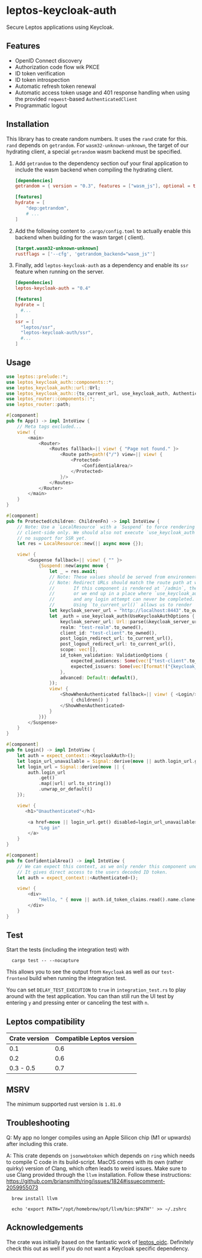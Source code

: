 # leptos-keycloak-auth

Secure Leptos applications using Keycloak.

## Features

- OpenID Connect discovery
- Authorization code flow wik PKCE
- ID token verification
- ID token introspection
- Automatic refresh token renewal
- Automatic access token usage and 401 response handling when using the provided `reqwest`-based `AuthenticatedClient`
- Programmatic logout

## Installation

This library has to create random numbers. It uses the `rand` crate for this. `rand` depends on `getrandom`.
For `wasm32-unknown-unknown`, the target of our hydrating client, a special `getrandom` wasm backend must be specified.

1. Add `getrandom` to the dependency section ouf your final application to include the wasm backend
   when compiling the hydrating client.
   ```toml
   [dependencies]
   getrandom = { version = "0.3", features = ["wasm_js"], optional = true }
   
   [features]
   hydrate = [
       "dep:getrandom",
       # ...
   ]
   ```
2. Add the following content to `.cargo/config.toml` to actually enable this backend when building for the wasm target (
   client).
   ```toml
   [target.wasm32-unknown-unknown]
   rustflags = ['--cfg', 'getrandom_backend="wasm_js"']
   ```
3. Finally, add `leptos-keycloak-auth` as a dependency and enable its `ssr` feature when running on the server.
   ```toml
   [dependencies]
   leptos-keycloak-auth = "0.4"
   
   [features]
   hydrate = [ 
     #...
   ]
   ssr = [
     "leptos/ssr",
     "leptos-keycloak-auth/ssr",
     #...
   ]
   ```

## Usage

```rust
use leptos::prelude::*;
use leptos_keycloak_auth::components::*;
use leptos_keycloak_auth::url::Url;
use leptos_keycloak_auth::{to_current_url, use_keycloak_auth, Authenticated, KeycloakAuth, UseKeycloakAuthOptions, ValidationOptions};
use leptos_router::components::*;
use leptos_router::path;

#[component]
pub fn App() -> impl IntoView {
    // Meta tags excluded...
    view! {
        <main>
            <Router>
                <Routes fallback=|| view! { "Page not found." }>
                    <Route path=path!("/") view=|| view! {
                        <Protected>
                            <ConfidentialArea/>
                        </Protected>
                    }/>
                </Routes>
            </Router>
        </main>
    }
}

#[component]
pub fn Protected(children: ChildrenFn) -> impl IntoView {
    // Note: Use a `LocalResource` with a `Suspend` to force rendering of the protected are
    // client-side only. We should also not execute `use_keycloak_auth` on the server, as it has
    // no support for SSR yet.
    let res = LocalResource::new(|| async move {});

    view! {
        <Suspense fallback=|| view! { "" }>
            {Suspend::new(async move {
                let _ = res.await;
                // Note: These values should be served from environment variables to be overwritten in production.
                // Note: Redirect URLs should match the route path at which you render this component.
                //       If this component is rendered at `/admin`, the redirects should also go to that route,
                //       or we end up in a place where `use_keycloak_auth` is not rendered/active
                //       and any login attempt can never be completed.
                //       Using `to_current_url()` allows us to render `<Protected>` anywhere we want.
                let keycloak_server_url = "http://localhost:8443".to_owned();
                let _auth = use_keycloak_auth(UseKeycloakAuthOptions {
                    keycloak_server_url: Url::parse(&keycloak_server_url).unwrap(),
                    realm: "test-realm".to_owned(),
                    client_id: "test-client".to_owned(),
                    post_login_redirect_url: to_current_url(),
                    post_logout_redirect_url: to_current_url(),
                    scope: vec![],
                    id_token_validation: ValidationOptions {
                        expected_audiences: Some(vec!["test-client".to_owned()]),
                        expected_issuers: Some(vec![format!("{keycloak_server_url}/realms/test-realm")]),
                    },
                    advanced: Default::default(),
                });
                view! {
                    <ShowWhenAuthenticated fallback=|| view! { <Login/> }>
                        { children() }
                    </ShowWhenAuthenticated>
                }
            })}
        </Suspense>
    }
}

#[component]
pub fn Login() -> impl IntoView {
    let auth = expect_context::<KeycloakAuth>();
    let login_url_unavailable = Signal::derive(move || auth.login_url.get().is_none());
    let login_url = Signal::derive(move || {
        auth.login_url
            .get()
            .map(|url| url.to_string())
            .unwrap_or_default()
    });

    view! {
       <h1>"Unauthenticated"</h1>

        <a href=move || login_url.get() disabled=login_url_unavailable>
            "Log in"
        </a>
    }
}

#[component]
pub fn ConfidentialArea() -> impl IntoView {
    // We can expect this context, as we only render this component under `ShowWhenAuthenticated`.
    // It gives direct access to the users decoded ID token.
    let auth = expect_context::<Authenticated>();

    view! {
        <div>
            "Hello, " { move || auth.id_token_claims.read().name.clone() }
        </div>
    }
}
```

## Test

Start the tests (including the integration test) with

      cargo test -- --nocapture

This allows you to see the output from `Keycloak` as well as our `test-frontend` build when running the integration
test.

You can set `DELAY_TEST_EXECUTION` to `true` in `integration_test.rs` to play around with the test application.
You can than still run the UI test by entering `y` and pressing enter or canceling the test with `n`.

## Leptos compatibility

| Crate version | Compatible Leptos version |
|---------------|---------------------------|
| 0.1           | 0.6                       |
| 0.2           | 0.6                       |
| 0.3 - 0.5     | 0.7                       |

## MSRV

The minimum supported rust version is `1.81.0`

## Troubleshooting

Q: My app no longer compiles using an Apple Silicon chip (M1 or upwards) after including this crate.

A: This crate depends on `jsonwebtoken` which depends on `ring` which needs to compile C code in its build-script.
MacOS comes with its own (rather quirky) version of Clang, which often leads to weird issues. Make sure to use Clang
provided through the `llvm` installation. Follow these
instructions: https://github.com/briansmith/ring/issues/1824#issuecomment-2059955073

      brew install llvm

      echo 'export PATH="/opt/homebrew/opt/llvm/bin:$PATH"' >> ~/.zshrc

## Acknowledgements

The crate was initially based on the fantastic work of [leptos_oidc](https://gitlab.com/kerkmann/leptos_oidc).
Definitely check this out as well if you do not want a Keycloak specific dependency.
